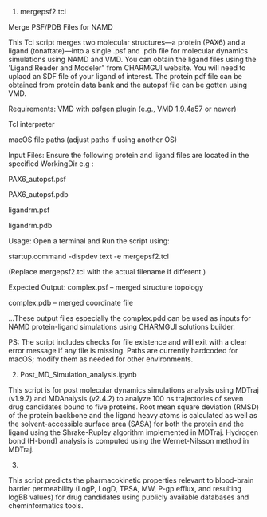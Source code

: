1. mergepsf2.tcl

Merge PSF/PDB Files for NAMD

This Tcl script merges two molecular structures—a protein (PAX6) and a ligand (tonaftate)—into a single .psf and .pdb file for molecular dynamics simulations using NAMD and VMD.
You can obtain the ligand files using the 'Ligand Reader and Modeler" from CHARMGUI website. You will need to uplaod an SDF file of your ligand of interest. The protein
pdf file can be obtained from protein data bank and the autopsf file can be gotten using VMD.

Requirements:
VMD with psfgen plugin (e.g., VMD 1.9.4a57 or newer)

Tcl interpreter

macOS file paths (adjust paths if using another OS)

Input Files:
Ensure the following protein and ligand files are located in the specified WorkingDir e.g :

PAX6_autopsf.psf

PAX6_autopsf.pdb

ligandrm.psf

ligandrm.pdb

Usage:
Open a terminal and Run the script using:

startup.command -dispdev text -e mergepsf2.tcl

(Replace mergepsf2.tcl with the actual filename if different.)

Expected Output:
complex.psf – merged structure topology

complex.pdb – merged coordinate file

...These output files especially the complex.pdd can be used as inputs for NAMD protein-ligand simulations using CHARMGUI solutions builder.

PS:
The script includes checks for file existence and will exit with a clear error message if any file is missing.
Paths are currently hardcoded for macOS; modify them as needed for other environments.





2. Post_MD_Simulation_analysis.ipynb
  
This script is for post molecular dynamics simulations analysis using MDTraj (v1.9.7) and MDAnalysis (v2.4.2) to analyze 100 ns trajectories of seven drug candidates bound to five proteins. Root mean square deviation (RMSD) of the protein backbone and the ligand heavy atoms is calculated as well as the solvent-accessible surface area (SASA) for both the protein and the ligand using the Shrake-Rupley algorithm implemented in MDTraj. Hydrogen bond (H-bond) analysis is computed using the Wernet-Nilsson method in MDTraj. 



3.

This script predicts the pharmacokinetic properties relevant to blood-brain barrier permeability (LogP, LogD, TPSA, MW, P-gp efflux, and resulting logBB values) for drug candidates using publicly available databases and cheminformatics tools.

